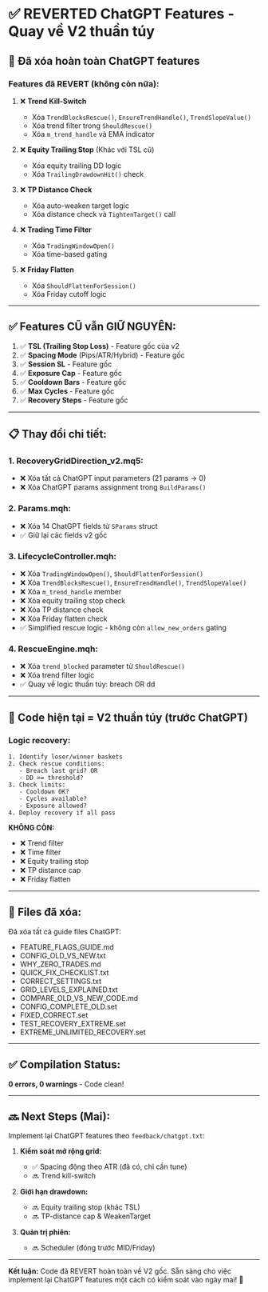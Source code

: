 # ✅ REVERTED ChatGPT Features - Quay về V2 thuần túy

## 🔄 **Đã xóa hoàn toàn ChatGPT features**

### **Features đã REVERT (không còn nữa):**

1. ❌ **Trend Kill-Switch** 
   - Xóa `TrendBlocksRescue()`, `EnsureTrendHandle()`, `TrendSlopeValue()`
   - Xóa trend filter trong `ShouldRescue()`
   - Xóa `m_trend_handle` và EMA indicator

2. ❌ **Equity Trailing Stop** (Khác với TSL cũ)
   - Xóa equity trailing DD logic
   - Xóa `TrailingDrawdownHit()` check

3. ❌ **TP Distance Check**
   - Xóa auto-weaken target logic
   - Xóa distance check và `TightenTarget()` call

4. ❌ **Trading Time Filter**
   - Xóa `TradingWindowOpen()`
   - Xóa time-based gating

5. ❌ **Friday Flatten**
   - Xóa `ShouldFlattenForSession()`
   - Xóa Friday cutoff logic

---

## ✅ **Features CŨ vẫn GIỮ NGUYÊN:**

1. ✅ **TSL (Trailing Stop Loss)** - Feature gốc của v2
2. ✅ **Spacing Mode** (Pips/ATR/Hybrid) - Feature gốc
3. ✅ **Session SL** - Feature gốc
4. ✅ **Exposure Cap** - Feature gốc
5. ✅ **Cooldown Bars** - Feature gốc
6. ✅ **Max Cycles** - Feature gốc
7. ✅ **Recovery Steps** - Feature gốc

---

## 📋 **Thay đổi chi tiết:**

### **1. RecoveryGridDirection_v2.mq5:**
- ❌ Xóa tất cả ChatGPT input parameters (21 params → 0)
- ❌ Xóa ChatGPT params assignment trong `BuildParams()`

### **2. Params.mqh:**
- ❌ Xóa 14 ChatGPT fields từ `SParams` struct
- ✅ Giữ lại các fields v2 gốc

### **3. LifecycleController.mqh:**
- ❌ Xóa `TradingWindowOpen()`, `ShouldFlattenForSession()`
- ❌ Xóa `TrendBlocksRescue()`, `EnsureTrendHandle()`, `TrendSlopeValue()`
- ❌ Xóa `m_trend_handle` member
- ❌ Xóa equity trailing stop check
- ❌ Xóa TP distance check
- ❌ Xóa Friday flatten check
- ✅ Simplified rescue logic - không còn `allow_new_orders` gating

### **4. RescueEngine.mqh:**
- ❌ Xóa `trend_blocked` parameter từ `ShouldRescue()`
- ❌ Xóa trend filter logic
- ✅ Quay về logic thuần túy: breach OR dd

---

## 🎯 **Code hiện tại = V2 thuần túy (trước ChatGPT)**

### **Logic recovery:**
```
1. Identify loser/winner baskets
2. Check rescue conditions:
   - Breach last grid? OR
   - DD >= threshold?
3. Check limits:
   - Cooldown OK?
   - Cycles available?
   - Exposure allowed?
4. Deploy recovery if all pass
```

**KHÔNG CÒN:**
- ❌ Trend filter
- ❌ Time filter
- ❌ Equity trailing stop
- ❌ TP distance cap
- ❌ Friday flatten

---

## 📁 **Files đã xóa:**

Đã xóa tất cả guide files ChatGPT:
- FEATURE_FLAGS_GUIDE.md
- CONFIG_OLD_VS_NEW.txt
- WHY_ZERO_TRADES.md
- QUICK_FIX_CHECKLIST.txt
- CORRECT_SETTINGS.txt
- GRID_LEVELS_EXPLAINED.txt
- COMPARE_OLD_VS_NEW_CODE.md
- CONFIG_COMPLETE_OLD.set
- FIXED_CORRECT.set
- TEST_RECOVERY_EXTREME.set
- EXTREME_UNLIMITED_RECOVERY.set

---

## ✅ **Compilation Status:**

**0 errors, 0 warnings** - Code clean!

---

## 🔜 **Next Steps (Mai):**

Implement lại ChatGPT features theo `feedback/chatgpt.txt`:

1. **Kiểm soát mở rộng grid:**
   - ✅ Spacing động theo ATR (đã có, chỉ cần tune)
   - 🔜 Trend kill-switch

2. **Giới hạn drawdown:**
   - 🔜 Equity trailing stop (khác TSL)
   - 🔜 TP-distance cap & WeakenTarget

3. **Quản trị phiên:**
   - 🔜 Scheduler (đóng trước MID/Friday)

---

**Kết luận:** Code đã REVERT hoàn toàn về V2 gốc. Sẵn sàng cho việc implement lại ChatGPT features một cách có kiểm soát vào ngày mai! 🚀
